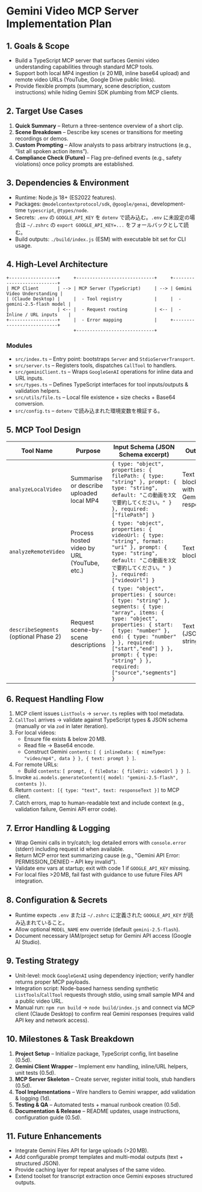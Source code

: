 # Gemini Video MCP Server Implementation Plan

## 1. Goals & Scope
- Build a TypeScript MCP server that surfaces Gemini video understanding capabilities through standard MCP tools.
- Support both local MP4 ingestion (≤ 20 MB, inline base64 upload) and remote video URLs (YouTube, Google Drive public links).
- Provide flexible prompts (summary, scene description, custom instructions) while hiding Gemini SDK plumbing from MCP clients.

## 2. Target Use Cases
1. **Quick Summary** – Return a three-sentence overview of a short clip.
2. **Scene Breakdown** – Describe key scenes or transitions for meeting recordings or demos.
3. **Custom Prompting** – Allow analysts to pass arbitrary instructions (e.g., “list all spoken action items”).
4. **Compliance Check (Future)** – Flag pre-defined events (e.g., safety violations) once policy prompts are established.

## 3. Dependencies & Environment
- Runtime: Node.js 18+ (ES2022 features).
- Packages: `@modelcontextprotocol/sdk`, `@google/genai`, development-time `typescript`, `@types/node`.
- Secrets: `.env` の `GOOGLE_API_KEY` を `dotenv` で読み込む。`.env` に未設定の場合は `~/.zshrc` の `export GOOGLE_API_KEY=...` をフォールバックとして読む。
- Build outputs: `./build/index.js` (ESM) with executable bit set for CLI usage.

## 4. High-Level Architecture
```
+------------------+     +-----------------------------+     +---------------------------+
| MCP Client       | --> | MCP Server (TypeScript)     | --> | Gemini Video Understanding |
| (Claude Desktop) |     |  - Tool registry            |     |  - gemini-2.5-flash model |
|                  | <-- |  - Request routing          | <-- |  - Inline / URL inputs    |
+------------------+     |  - Error mapping            |     +---------------------------+
                         +-----------------------------+
```

### Modules
- `src/index.ts` – Entry point: bootstraps `Server` and `StdioServerTransport`.
- `src/server.ts` – Registers tools, dispatches `CallTool` to handlers.
- `src/geminiClient.ts` – Wraps `GoogleGenAI` operations for inline data and URL inputs.
- `src/types.ts` – Defines TypeScript interfaces for tool inputs/outputs & validation helpers.
- `src/utils/file.ts` – Local file existence + size checks + Base64 conversion.
- `src/config.ts` – `dotenv` で読み込まれた環境変数を検証する。

## 5. MCP Tool Design
| Tool Name | Purpose | Input Schema (JSON Schema excerpt) | Output |
|-----------|---------|-------------------------------------|--------|
| `analyzeLocalVideo` | Summarise or describe uploaded local MP4 | `{ type: "object", properties: { filePath: { type: "string" }, prompt: { type: "string", default: "この動画を3文で要約してください。" } }, required: ["filePath"] }` | Text block with Gemini response |
| `analyzeRemoteVideo` | Process hosted video by URL (YouTube, etc.) | `{ type: "object", properties: { videoUrl: { type: "string", format: "uri" }, prompt: { type: "string", default: "この動画を3文で要約してください。" } }, required: ["videoUrl"] }` | Text block |
| `describeSegments` (optional Phase 2) | Request scene-by-scene descriptions | `{ type: "object", properties: { source: { type: "string" }, segments: { type: "array", items: { type: "object", properties: { start: { type: "number" }, end: { type: "number" } }, required: ["start","end"] } }, prompt: { type: "string" } }, required: ["source","segments"] }` | Text (JSON string) |

## 6. Request Handling Flow
1. MCP client issues `ListTools` → `server.ts` replies with tool metadata.
2. `CallTool` arrives → validate against TypeScript types & JSON schema (manually or via `zod` in later iteration).
3. For local videos:
   - Ensure file exists & below 20 MB.
   - Read file → Base64 encode.
   - Construct Gemini `contents`: `[ { inlineData: { mimeType: "video/mp4", data } }, { text: prompt } ]`.
4. For remote URLs:
   - Build `contents`: `[ prompt, { fileData: { fileUri: videoUrl } } ]`.
5. Invoke `ai.models.generateContent({ model: "gemini-2.5-flash", contents })`.
6. Return `content: [{ type: "text", text: responseText }]` to MCP client.
7. Catch errors, map to human-readable text and include context (e.g., validation failure, Gemini API error code).

## 7. Error Handling & Logging
- Wrap Gemini calls in try/catch; log detailed errors with `console.error` (stderr) including request id when available.
- Return MCP error text summarizing cause (e.g., "Gemini API Error: PERMISSION_DENIED – API key invalid").
- Validate env vars at startup; exit with code 1 if `GOOGLE_API_KEY` missing.
- For local files >20 MB, fail fast with guidance to use future Files API integration.

## 8. Configuration & Secrets
- Runtime expects `.env` または `~/.zshrc` に定義された `GOOGLE_API_KEY` が読み込まれていること。
- Allow optional `MODEL_NAME` env override (default `gemini-2.5-flash`).
- Document necessary IAM/project setup for Gemini API access (Google AI Studio).

## 9. Testing Strategy
- Unit-level: mock `GoogleGenAI` using dependency injection; verify handler returns proper MCP payloads.
- Integration script: Node-based harness sending synthetic `ListTools`/`CallTool` requests through stdio, using small sample MP4 and a public video URL.
- Manual run: `npm run build` → `node build/index.js` and connect via MCP client (Claude Desktop) to confirm real Gemini responses (requires valid API key and network access).

## 10. Milestones & Task Breakdown
1. **Project Setup** – Initialize package, TypeScript config, lint baseline (0.5d).
2. **Gemini Client Wrapper** – Implement env handling, inline/URL helpers, unit tests (0.5d).
3. **MCP Server Skeleton** – Create server, register initial tools, stub handlers (0.5d).
4. **Tool Implementations** – Wire handlers to Gemini wrapper, add validation & logging (1d).
5. **Testing & QA** – Automated tests + manual runbook creation (0.5d).
6. **Documentation & Release** – README updates, usage instructions, configuration guide (0.5d).

## 11. Future Enhancements
- Integrate Gemini Files API for large uploads (>20 MB).
- Add configurable prompt templates and multi-modal outputs (text + structured JSON).
- Provide caching layer for repeat analyses of the same video.
- Extend toolset for transcript extraction once Gemini exposes structured outputs.
